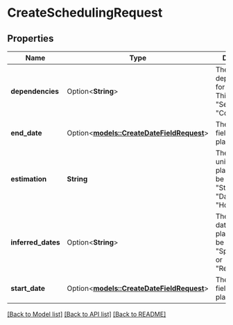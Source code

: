 # CreateSchedulingRequest

## Properties

Name | Type | Description | Notes
------------ | ------------- | ------------- | -------------
**dependencies** | Option<**String**> | The dependencies for the plan. This must be \"Sequential\" or \"Concurrent\". | [optional]
**end_date** | Option<[**models::CreateDateFieldRequest**](CreateDateFieldRequest.md)> | The end date field for the plan. | [optional]
**estimation** | **String** | The estimation unit for the plan. This must be \"StoryPoints\", \"Days\" or \"Hours\". | 
**inferred_dates** | Option<**String**> | The inferred dates for the plan. This must be \"None\", \"SprintDates\" or \"ReleaseDates\". | [optional]
**start_date** | Option<[**models::CreateDateFieldRequest**](CreateDateFieldRequest.md)> | The start date field for the plan. | [optional]

[[Back to Model list]](../README.md#documentation-for-models) [[Back to API list]](../README.md#documentation-for-api-endpoints) [[Back to README]](../README.md)



